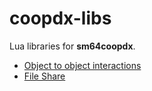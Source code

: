 # coopdx-libs

Lua libraries for **sm64coopdx**.

- [Object to object interactions](https://github.com/PeachyPeachSM64/coopdx-libs/tree/master/o2oint)
- [File Share](https://github.com/PeachyPeachSM64/coopdx-libs/tree/master/fileshare)
